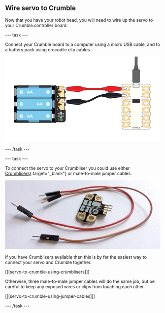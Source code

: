 ## Wire servo to Crumble

Now that you have your robot head, you will need to wire up the servo to your Crumble controller board.

--- task ---

Connect your Crumble board to a computer using a micro USB cable, and to a battery pack using crocodile clip cables.

![Connecting your Crumble](images/wiring_crumbleConnected-01.png)

--- /task ---

--- task ---

To connect the servo to your Crumbliser you could use either [Crumblisers](https://redfernelectronics.co.uk/product/crumbliser-pack-of-5/){:target="_blank"} or male-to-male jumper cables.

![Jumper cable and Crumbliser](images/wiring_jumperAndCrumblisers.png)

If you have Crumblisers available then this is by far the easiest way to connect your servo and Crumble together.

[[[servo-to-crumble-using-crumblisers]]]

Otherwise, three male-to-male jumper cables will do the same job, but be careful to keep any exposed wires or clips from touching each other.

[[[servo-to-crumble-using-jumper-cables]]]

--- /task ---


